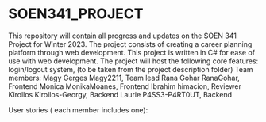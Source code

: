 # SOEN341_PROJECT

This repository will contain all progress and updates on the SOEN 341 Project for Winter 2023. The project consists of creating a career planning platform through 
web development. This project is written in C# for ease of use with web development. The project will host the following core features: login/logout system, (to be taken from the project description folder) 
Team members: 
Magy Gerges  Magy2211, Team lead 
Rana Gohar   RanaGohar, Frontend 
Monica       MonikaMoanes, Frontend 
Ibrahim      himacion, Reviewer
Kirollos     Kirollos-Georgy, Backend
Laurie       P4SS3-P4RT0UT, Backend 

User stories ( each member includes one): 



